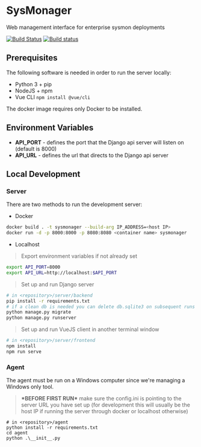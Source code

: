 # SysMonager
Web management interface for enterprise sysmon deployments

[![Build Status](https://travis-ci.com/rwwiv/sysmon-web-manager.svg?branch=master)](https://travis-ci.com/rwwiv/sysmon-web-manager)
[![Build status](https://ci.appveyor.com/api/projects/status/qw9fme4a90kev148?svg=true)](https://ci.appveyor.com/project/rwwiv/sysmon-web-manager)

## Prerequisites

The following software is needed in order to run the server locally:
* Python 3 + pip
* NodeJS + npm 
* Vue CLI `npm install @vue/cli`

The docker image requires only Docker to be installed.

## Environment Variables
* **API_PORT** - defines the port that the Django api server will listen on (default is 8000)
* **API_URL** - defines the url that directs to the Django api server

## Local Development

### Server

There are two methods to run the development server:

* Docker

``` sh
docker build . -t sysmonager --build-arg IP_ADDRESS=<host IP>
docker run -d -p 8000:8000 -p 8080:8080 <container name> sysmonager
```

* Localhost

> Export environment variables if not already set

``` sh
export API_PORT=8000
export API_URL=http://localhost:$API_PORT
```

> Set up and run Django server


``` sh
# in <repository>/server/backend
pip install -r requirements.txt
# if a clean db is needed you can delete db.sqlite3 on subsequent runs
python manage.py migrate
python manage.py runserver
```
> Set up and run VueJS client in another terminal window

``` sh
# in <repository>/server/frontend
npm install
npm run serve
```

### Agent

The agent must be run on a Windows computer since we're managing a Windows only tool.

> **\*BEFORE FIRST RUN\*** make sure the config.ini is pointing to the server URL you have set up (for development this will usually be the host IP if running the server through docker or localhost otherwise)

``` pwsh 
# in <repository>/agent
python install -r requirements.txt
cd agent
python .\__init__.py
```
